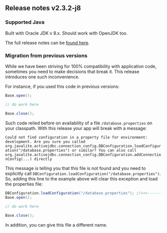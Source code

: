 ## Release notes v2.3.2-j8

### Supported Java

Built with Oracle JDK v 8.x. Should work with OpenJDK too.

The full release notes can be [found here](https://github.com/javalite/javalite/releases/tag/javalite-2.3.2-j8).



### Migration from previous versions

While we have been striving for 100% compatibility with application code, 
sometimes you need to make decisions that break it. This release introduces one such inconvenience. 

For instance, if you used this code in previous versions: 

```java
Base.open();

// do work here

Base.close();
```  

Such code relied before on availability of a file `/database.properties` on your classpath. With this release your app will break with a message:

`Could not find configuration in a property file for environment: development. Are you sure you called org.javalite.activejdbc.connection_config.DBConfiguration.loadConfiguration("/database.properties") or similar? You can also call org.javalite.activejdbc.connection_config.DBConfiguration.addConnectionConfig(...) directly`

This message is telling you that this file is not found and you need to explicitly call `DBConfiguration.loadConfiguration("/database.properties")`. So, adding  this
 line to the example above will clear this exception and load the properties file: 
 
```java
DBConfiguration.loadConfiguration("/database.properties"); //<<<---------Add this line before you open a connection for the first time. 
Base.open();

// do work here

Base.close();
```  

In addition,  you can  give this file a different name. 
 
